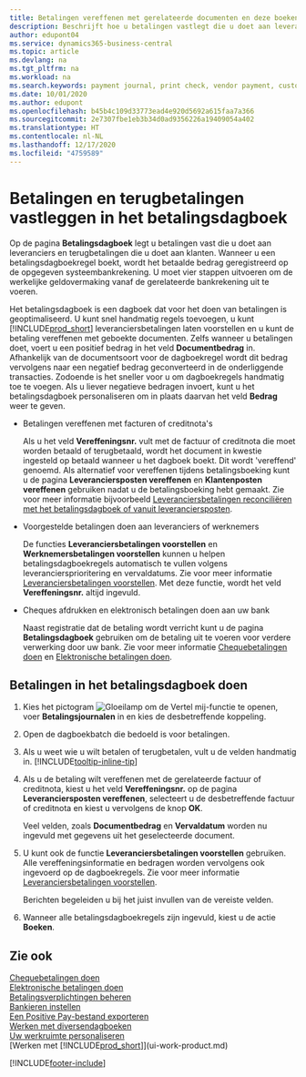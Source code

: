 ```yaml
---
title: Betalingen vereffenen met gerelateerde documenten en deze boeken | Microsoft Docs
description: Beschrijft hoe u betalingen vastlegt die u doet aan leveranciers en terugbetalingen die u doet aan klanten.
author: edupont04
ms.service: dynamics365-business-central
ms.topic: article
ms.devlang: na
ms.tgt_pltfrm: na
ms.workload: na
ms.search.keywords: payment journal, print check, vendor payment, customer refund, creditor, debt, balance due, AP
ms.date: 10/01/2020
ms.author: edupont
ms.openlocfilehash: b45b4c109d33773ead4e920d5692a615faa7a366
ms.sourcegitcommit: 2e7307fbe1eb3b34d0ad9356226a19409054a402
ms.translationtype: HT
ms.contentlocale: nl-NL
ms.lasthandoff: 12/17/2020
ms.locfileid: "4759589"
---
```

# <a name="record-payments-and-refunds-in-the-payment-journal"></a>Betalingen en terugbetalingen vastleggen in het betalingsdagboek

Op de pagina **Betalingsdagboek** legt u betalingen vast die u doet aan leveranciers en terugbetalingen die u doet aan klanten. Wanneer u een betalingsdagboekregel boekt, wordt het betaalde bedrag geregistreerd op de opgegeven systeembankrekening. U moet vier stappen uitvoeren om de werkelijke geldovermaking vanaf de gerelateerde bankrekening uit te voeren.  

Het betalingsdagboek is een dagboek dat voor het doen van betalingen is geoptimaliseerd. U kunt snel handmatig regels toevoegen, u kunt [!INCLUDE[prod_short](includes/prod_short.md)] leveranciersbetalingen laten voorstellen en u kunt de betaling vereffenen met geboekte documenten. Zelfs wanneer u betalingen doet, voert u een positief bedrag in het veld **Documentbedrag** in. Afhankelijk van de documentsoort voor de dagboekregel wordt dit bedrag vervolgens naar een negatief bedrag geconverteerd in de onderliggende transacties. Zodoende is het sneller voor u om dagboekregels handmatig toe te voegen. Als u liever negatieve bedragen invoert, kunt u het betalingsdagboek personaliseren om in plaats daarvan het veld **Bedrag** weer te geven.  

- Betalingen vereffenen met facturen of creditnota's

    Als u het veld **Vereffeningsnr.** vult met de factuur of creditnota die moet worden betaald of terugbetaald, wordt het document in kwestie ingesteld op betaald wanneer u het dagboek boekt. Dit wordt 'vereffend' genoemd. Als alternatief voor vereffenen tijdens betalingsboeking kunt u de pagina **Leveranciersposten vereffenen** en **Klantenposten vereffenen** gebruiken nadat u de betalingsboeking hebt gemaakt. Zie voor meer informatie bijvoorbeeld [Leveranciersbetalingen reconciliëren met het betalingsdagboek of vanuit leveranciersposten](payables-how-apply-purchase-transactions-manually.md).  

- Voorgestelde betalingen doen aan leveranciers of werknemers

    De functies **Leveranciersbetalingen voorstellen** en **Werknemersbetalingen voorstellen** kunnen u helpen betalingsdagboekregels automatisch te vullen volgens leveranciersprioritering en vervaldatums. Zie voor meer informatie [Leveranciersbetalingen voorstellen](payables-how-suggest-vendor-payments.md). Met deze functie, wordt het veld **Vereffeningsnr.** altijd ingevuld.  

- Cheques afdrukken en elektronisch betalingen doen aan uw bank

    Naast registratie dat de betaling wordt verricht kunt u de pagina **Betalingsdagboek** gebruiken om de betaling uit te voeren voor verdere verwerking door uw bank. Zie voor meer informatie [Chequebetalingen doen](payables-how-work-checks.md) en [Elektronische betalingen doen](finance-make-payments-with-bank-data-conversion-service-or-sepa-credit-transfer.md#exporting-payments-to-a-bank-file).  

## <a name="to-make-payments-in-the-payment-journal"></a>Betalingen in het betalingsdagboek doen

1. Kies het pictogram ![Gloeilamp om de Vertel mij-functie te openen](media/ui-search/search_small.png "Vertel me wat u wilt doen"), voer **Betalingsjournalen** in en kies de desbetreffende koppeling.
2. Open de dagboekbatch die bedoeld is voor betalingen.
3. Als u weet wie u wilt betalen of terugbetalen, vult u de velden handmatig in. [!INCLUDE[tooltip-inline-tip](includes/tooltip-inline-tip_md.md)]
4. Als u de betaling wilt vereffenen met de gerelateerde factuur of creditnota, kiest u het veld **Vereffeningsnr.** op de pagina **Leveranciersposten vereffenen**, selecteert u de desbetreffende factuur of creditnota en kiest u vervolgens de knop **OK**.

    Veel velden, zoals **Documentbedrag** en **Vervaldatum** worden nu ingevuld met gegevens uit het geselecteerde document.
5. U kunt ook de functie **Leveranciersbetalingen voorstellen** gebruiken. Alle vereffeningsinformatie en bedragen worden vervolgens ook ingevoerd op de dagboekregels. Zie voor meer informatie [Leveranciersbetalingen voorstellen](payables-how-suggest-vendor-payments.md).

    Berichten begeleiden u bij het juist invullen van de vereiste velden.
6.  Wanneer alle betalingsdagboekregels zijn ingevuld, kiest u de actie **Boeken**.

## <a name="see-also"></a>Zie ook
[Chequebetalingen doen](payables-how-work-checks.md)  
[Elektronische betalingen doen](finance-make-payments-with-bank-data-conversion-service-or-sepa-credit-transfer.md#exporting-payments-to-a-bank-file)  
[Betalingsverplichtingen beheren](payables-manage-payables.md)  
[Bankieren instellen](bank-setup-banking.md)  
[Een Positive Pay-bestand exporteren](finance-how-positive-pay.md)  
[Werken met diversendagboeken](ui-work-general-journals.md)  
[Uw werkruimte personaliseren](ui-personalization-user.md)  
[Werken met [!INCLUDE[prod_short](includes/prod_short.md)]](ui-work-product.md)  


[!INCLUDE[footer-include](includes/footer-banner.md)]